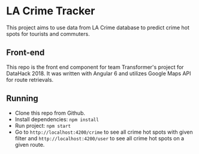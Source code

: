 # LA Crime Tracker

This project aims to use data from LA Crime database to predict crime hot spots for tourists and commuters.

## Front-end
This repo is the front end component for team Transformer's project for DataHack 2018. It was written with Angular 6 and utilizes Google Maps API for route retrievals.

## Running
- Clone this repo from Github.
- Install dependencies: `npm install`
- Run project: `npm start`
- Go to `http://localhost:4200/crime` to see all crime hot spots with given filter and `http://localhost:4200/user` to see all crime hot spots on a given route.
